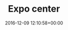 ---
title:		"Expo center"
type:		"photos"
mediatype:		"upload"
location:		"Berlin, Germany"
date:		"2016-12-09 12:10:58+00:00"
album:		"city"
filename:		"expo-center-veb-berlin.md"
series:		"berlin"
cl_public_id:		"city/expo-center-veb-berlin"
cl_version:		1497000264
format:		"tiff"
bytes:		7103848
width:		2560
height:		1440
colours:
- "#8F8B88"
- "#B9B7B5"
- "#83837E"
- "#F0F1F3"
- "#E9EBEB"
- "#3D3C36"
- "#868986"
- "#B7B7B4"
- "#B5B7B5"
- "#BFBDBE"
- "#8B8E8F"
- "#928F92"
exposure_mode:		"Auto"
program:		"Aperture-priority AE"
aperture:		"5.0"
focal_length:		"24.0 mm"
iso:		"200"
shutter_speed:		"1/160"
metering:		"Multi-segment"
flash:		"Off, Did not fire"
white_balance:		"Custom"
colour_temp:		"5400"
has_crop:		"false"
orientation:		"Horizontal (normal)"
camera_model:		"NIKON D800"
lens_info:		"24-70mm f/2.8"
artist: "Matt Finucane"
x_resolution:		"300"
y_resolution:		"300"
---
